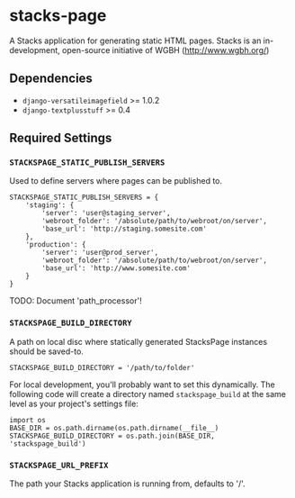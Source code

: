 # stacks-page

A Stacks application for generating static HTML pages. Stacks is an in-development, open-source initiative of WGBH (http://www.wgbh.org/)

## Dependencies

* `django-versatileimagefield` >= 1.0.2
* `django-textplusstuff` >= 0.4

## Required Settings

### `STACKSPAGE_STATIC_PUBLISH_SERVERS`

Used to define servers where pages can be published to.

```
STACKSPAGE_STATIC_PUBLISH_SERVERS = {
    'staging': {
        'server': 'user@staging_server',
        'webroot_folder': '/absolute/path/to/webroot/on/server',
        'base_url': 'http://staging.somesite.com'
    },
    'production': {
        'server': 'user@prod_server',
        'webroot_folder': '/absolute/path/to/webroot/on/server',
        'base_url': 'http://www.somesite.com'
    }
}
```

TODO: Document 'path_processor'!

### `STACKSPAGE_BUILD_DIRECTORY`

A path on local disc where statically generated StacksPage instances
should be saved-to.

```
STACKSPAGE_BUILD_DIRECTORY = '/path/to/folder'
```

For local development, you'll probably want to set this dynamically. The following code will create a directory named `stackspage_build` at the same level as your project's settings file:

```
import os
BASE_DIR = os.path.dirname(os.path.dirname(__file__)
STACKSPAGE_BUILD_DIRECTORY = os.path.join(BASE_DIR, 'stackspage_build')
```

### `STACKSPAGE_URL_PREFIX`

The path your Stacks application is running from, defaults to '/'.
